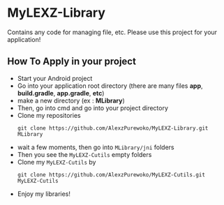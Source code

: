 # MyLEXZ-Library

Contains any code for managing file, etc. Please use this project for your application!

## How To Apply in your project
* Start your Android project
* Go into your application root directory (there are many files **app**, **build.gradle**, **app.gradle**, **etc**)
* make a new directory (ex : **MLibrary**)
* Then, go into cmd and go into your project directory
* Clone my repositories
  ```
  git clone https://github.com/AlexzPurewoko/MyLEXZ-Library.git MLibrary
  ```
* wait a few moments, then go into ```MLibrary/jni``` folders
* Then you see the ```MyLEXZ-Cutils``` empty folders
* Clone my ```MyLEXZ-Cutils``` by 
  ```
  git clone https://github.com/AlexzPurewoko/MyLEXZ-Cutils.git MyLEXZ-Cutils
  ```
* Enjoy my libraries!
